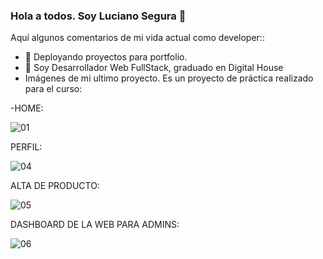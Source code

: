 ### Hola a todos. Soy Luciano Segura 👋

<!--
**segural/segural** is a ✨ _special_ ✨ repository because its `README.md` (this file) appears on your GitHub profile.
-->

Aquí algunos comentarios de mi vida actual como developer::

- 🔭 Deployando proyectos para portfolio.
- 🌱 Soy Desarrollador Web FullStack, graduado en Digital House
- Imágenes de mi ultimo proyecto. Es un proyecto de práctica realizado para el curso:

-HOME:

   ![01](https://user-images.githubusercontent.com/75506631/122454652-031f1980-cf82-11eb-9211-424f7e52a841.jpg)
        
PERFIL:

   ![04](https://user-images.githubusercontent.com/75506631/122454948-4083a700-cf82-11eb-8928-0aa575e383fb.jpg)
        
ALTA DE PRODUCTO:

   ![05](https://user-images.githubusercontent.com/75506631/122454971-45485b00-cf82-11eb-9d13-2cef1f582c14.jpg)
        
DASHBOARD DE LA WEB PARA ADMINS:

   ![06](https://user-images.githubusercontent.com/75506631/122454988-4aa5a580-cf82-11eb-8ae5-d9a686993eb1.jpg)
